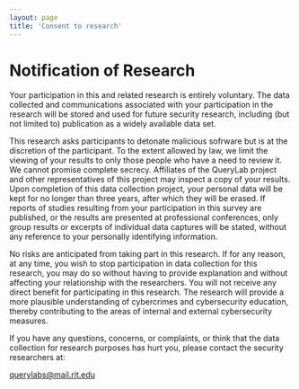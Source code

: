 ```yaml
---
layout: page
title: 'Consent to research'
---
```

# Notification of Research

Your participation in this and related research is entirely voluntary. The data collected and communications associated with your participation in the research will be stored and used for future security research, including (but not limited to) publication as a widely available data set.

This research asks participants to detonate malicious sofrware but is at the discretion of the participant. To the extent allowed by law, we limit the viewing of your results to only those people who have a need to review it. We cannot promise complete secrecy. Affiliates of the QueryLab project and other representatives of this project may inspect a copy of your results. Upon completion of this data collection project, your personal data will be kept for no longer than three years, after which they will be erased.  If reports of studies resulting from your participation in this survey are published, or the results are presented at professional conferences, only group results or excerpts of individual data captures will be stated, without any reference to your personally identifying information.

No risks are anticipated from taking part in this research. If for any reason, at any time, you wish to stop participation in data collection for this research, you may do so without having to provide explanation and without affecting your relationship with the researchers. You will not receive any direct benefit for participating in this research. The research will provide a more plausible understanding of cybercrimes and cybersecurity education, thereby contributing to the areas of internal and external cybersecurity measures.

If you have any questions, concerns, or complaints, or think that the data collection for research purposes has hurt you, please contact the security researchers at:

querylabs@mail.rit.edu